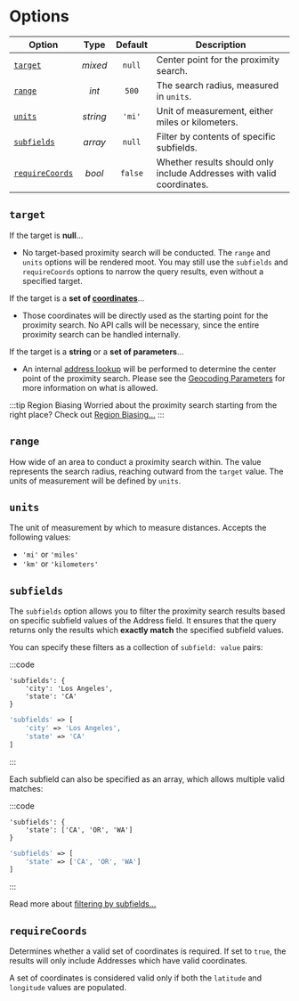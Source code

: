 # Options

| Option                            | Type     | Default | Description                                      |
|-----------------------------------|:--------:|:-------:|--------------------------------------------------|
| [`target`](#target)               | _mixed_  | `null`  | Center point for the proximity search.           |
| [`range`](#range)                 | _int_    | `500`   | The search radius, measured in `units`.          |
| [`units`](#units)                 | _string_ | `'mi'`  | Unit of measurement, either miles or kilometers. |
| [`subfields`](#subfields)         | _array_  | `null`  | Filter by contents of specific subfields.        |
| [`requireCoords`](#requirecoords) | _bool_   | `false` | Whether results should only include Addresses with valid coordinates. |

## `target`

If the target is **null**...
 - No target-based proximity search will be conducted. The `range` and `units` options will be rendered moot. You may still use the `subfields` and `requireCoords` options to narrow the query results, even without a specified target.

If the target is a **set of [coordinates](/models/coordinates/)**...
 - Those coordinates will be directly used as the starting point for the proximity search. No API calls will be necessary, since the entire proximity search can be handled internally.

If the target is a **string** or a **set of parameters**...
 - An internal [address lookup](/geocoding/) will be performed to determine the center point of the proximity search. Please see the [Geocoding Parameters](/geocoding/parameters/) for more information on what is allowed.

:::tip Region Biasing
Worried about the proximity search starting from the right place? Check out [Region Biasing...](/guides/region-biasing/)
:::

## `range`

How wide of an area to conduct a proximity search within. The value represents the search radius, reaching outward from the `target` value. The units of measurement will be defined by `units`.

## `units`

The unit of measurement by which to measure distances. Accepts the following values:

 - `'mi'` or `'miles'`
 - `'km'` or `'kilometers'`

## `subfields`

The `subfields` option allows you to filter the proximity search results based on specific subfield values of the Address field. It ensures that the query returns only the results which **exactly match** the specified subfield values.

You can specify these filters as a collection of `subfield: value` pairs:

:::code
```twig
'subfields': {
    'city': 'Los Angeles',
    'state': 'CA'
}
```
```php
'subfields' => [
    'city' => 'Los Angeles',
    'state' => 'CA'
]
```
:::

Each subfield can also be specified as an array, which allows multiple valid matches:

:::code
```twig
'subfields': {
    'state': ['CA', 'OR', 'WA']
}
```
```php
'subfields' => [
    'state' => ['CA', 'OR', 'WA']
]
```
:::

Read more about [filtering by subfields...](/guides/filter-by-subfields/)

## `requireCoords`

Determines whether a valid set of coordinates is required. If set to `true`, the results will only include Addresses which have valid coordinates.

A set of coordinates is considered valid only if both the `latitude` and `longitude` values are populated.
